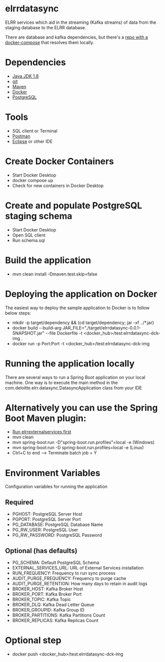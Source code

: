 # elrrdatasync

ELRR services which aid in the streaming (Kafka streams) of data from the staging database to the ELRR database.

There are database and kafka dependencies, but there's a [repo with a docker-compose](https://github.com/US-ELRR/elrrdockercompose/) that resolves them locally.

# Dependencies
- [Java JDK 1.8](https://www.oracle.com/java/technologies/downloads/)
- [git](https://git-scm.com/downloads)
- [Maven](https://maven.apache.org/)
- [Docker](https://www.docker.com/products/docker-desktop/)
- [PostgreSQL](https://www.postgresql.org/download/)

# Tools
- SQL client or Terminal
- [Postman](https://www.postman.com/downloads/)
- [Eclipse](https://www.eclipse.org/downloads/packages/) or other IDE

# Create Docker Containers
- Start Docker Desktop
- docker compose up
- Check for new containers in Docker Desktop
   
# Create and populate PostgreSQL staging schema
- Start Docker Desktop
- Open SQL client
- Run schema.sql 

# Build the application
- mvn clean install -Dmaven.test.skip=false

# Deploying the application on Docker 
The easiest way to deploy the sample application to Docker is to follow below steps:
- mkdir -p target/dependency && (cd target/dependency; jar -xf ../*.jar)
- docker build --build-arg JAR_FILE="./target/elrrdatasync-0.0.1-SNAPSHOT.jar" --file Dockerfile -t <docker_hub>/test:elrrdatasync-dck-img .
- docker run -p Port:Port -t <docker_hub>/test:elrrdatasync-dck-img

# Running the application locally
There are several ways to run a Spring Boot application on your local machine. One way is to execute the main method in the com.deloitte.elrr.datasync.DatasyncApplication class from your IDE

# Alternatively you can use the Spring Boot Maven plugin: 
- [Run elrrexternalservices first](https://github.com/US-ELRR/elrrexternalservices)
- mvn clean
- mvn spring-boot:run -D"spring-boot.run.profiles"=local -e (Windows)
- mvn spring-boot:run -D spring-boot.run.profiles=local -e  (Linux)
- Ctrl+C to end --> Terminate batch job = Y

# Environment Variables
Configuration variables for running the application

## Required
- PGHOST: PostgreSQL Server Host
- PGPORT: PostgreSQL Server Port
- PG_DATABASE: PostgreSQL Database Name
- PG_RW_USER: PostgreSQL User
- PG_RW_PASSWORD: PostgreSQL Password

## Optional (has defaults)
- PG_SCHEMA: Default PostgreSQL Schema
- EXTERNAL_SERVICES_URL: URL of External Services installation
- RUN_FREQUENCY: Frequency to run sync process
- AUDIT_PURGE_FREQUENCY: Frequency to purge cache
- AUDIT_PURGE_RETENTION: How many days to retain in audit logs
- BROKER_HOST: Kafka Broker Host
- BROKER_PORT: Kafka Broker Port
- BROKER_TOPIC: Kafka Topic
- BROKER_DLQ: Kafka Dead Letter Queue
- BROKER_GROUPID: Kafka Group ID
- BROKER_PARTITIONS: Kafka Partitions Count
- BROKER_REPLICAS: Kafka Replicas Count

# Optional step 
- docker push <docker_hub>/test:elrrdatasync-dck-img
